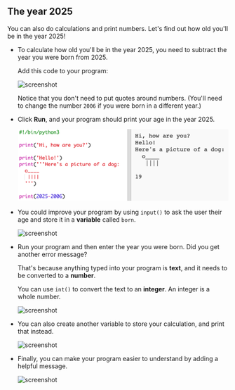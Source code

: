 ## The year 2025

You can also do calculations and print numbers. Let's find out how old you'll be in the year 2025!

+ To calculate how old you'll be in the year 2025, you need to subtract the year you were born from 2025.
    
    Add this code to your program:
    
    ![screenshot](images/me-calc.png)
    
    Notice that you don't need to put quotes around numbers. (You'll need to change the number `2006` if you were born in a different year.)

+ Click **Run**, and your program should print your age in the year 2025.
    
    ![screenshot](images/me-calc-run.png)

+ You could improve your program by using `input()` to ask the user their age and store it in a **variable** called `born`.
    
    ![screenshot](images/me-input.png)

+ Run your program and then enter the year you were born. Did you get another error message?
    
    That's because anything typed into your program is **text**, and it needs to be converted to a **number**.
    
    You can use `int()` to convert the text to an **integer**. An integer is a whole number.
    
    ![screenshot](images/me-input-test.png)

+ You can also create another variable to store your calculation, and print that instead.
    
    ![screenshot](images/me-result-variable.png)

+ Finally, you can make your program easier to understand by adding a helpful message.
    
    ![screenshot](images/me-message.png)